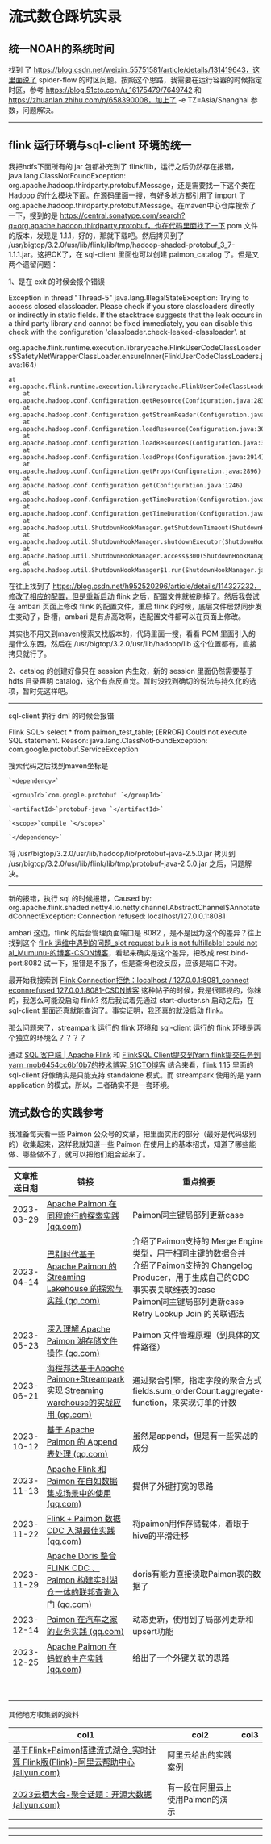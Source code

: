 # 流式数仓踩坑实录

## 统一NOAH的系统时间

找到 了 https://blog.csdn.net/weixin_55751581/article/details/131419643，这里面说了 spider-flow 的时区问题。按照这个思路，我需要在运行容器的时候指定时区，参考 https://blog.51cto.com/u_16175479/7649742 和 https://zhuanlan.zhihu.com/p/658390008，加上了 -e TZ=Asia/Shanghai 参数，问题解决。

---

## flink 运行环境与sql-client 环境的统一

我把hdfs下面所有的 jar 包都补充到了 flink/lib，运行之后仍然存在报错，java.lang.ClassNotFoundException: org.apache.hadoop.thirdparty.protobuf.Message，还是需要找一下这个类在 Hadoop 的什么模块下面。在源码里面一搜，有好多地方都引用了 import 了 org.apache.hadoop.thirdparty.protobuf.Message。在maven中心仓库搜索了一下，搜到的是 https://central.sonatype.com/search?q=org.apache.hadoop.thirdparty.protobuf，也在代码里面找了一下 pom 文件的版本，发现是 1.1.1，好的，那就下载吧。然后拷贝到了 /usr/bigtop/3.2.0/usr/lib/flink/lib/tmp/hadoop-shaded-protobuf_3_7-1.1.1.jar。这把OK了，在 sql-client 里面也可以创建 paimon_catalog 了。但是又两个遗留问题：

1、是在 exit 的时候会报个错误

Exception in thread "Thread-5" java.lang.IllegalStateException: Trying to access closed classloader. Please check if you store classloaders directly or indirectly in static fields. If the stacktrace suggests that the leak occurs in a third party library and cannot be fixed immediately, you can disable this check with the configuration 'classloader.check-leaked-classloader'.
        at

org.apache.flink.runtime.execution.librarycache.FlinkUserCodeClassLoaders$SafetyNetWrapperClassLoader.ensureInner(FlinkUserCodeClassLoaders.java:164)

    at org.apache.flink.runtime.execution.librarycache.FlinkUserCodeClassLoaders$SafetyNetWrapperClassLoader.getResource(FlinkUserCodeClassLoaders.java:183)
        at org.apache.hadoop.conf.Configuration.getResource(Configuration.java:2830)
        at org.apache.hadoop.conf.Configuration.getStreamReader(Configuration.java:3104)
        at org.apache.hadoop.conf.Configuration.loadResource(Configuration.java:3063)
        at org.apache.hadoop.conf.Configuration.loadResources(Configuration.java:3036)
        at org.apache.hadoop.conf.Configuration.loadProps(Configuration.java:2914)
        at org.apache.hadoop.conf.Configuration.getProps(Configuration.java:2896)
        at org.apache.hadoop.conf.Configuration.get(Configuration.java:1246)
        at org.apache.hadoop.conf.Configuration.getTimeDuration(Configuration.java:1863)
        at org.apache.hadoop.conf.Configuration.getTimeDuration(Configuration.java:1840)
        at org.apache.hadoop.util.ShutdownHookManager.getShutdownTimeout(ShutdownHookManager.java:183)
        at org.apache.hadoop.util.ShutdownHookManager.shutdownExecutor(ShutdownHookManager.java:145)
        at org.apache.hadoop.util.ShutdownHookManager.access$300(ShutdownHookManager.java:65)
        at org.apache.hadoop.util.ShutdownHookManager$1.run(ShutdownHookManager.java:102)

在往上找到了 https://blog.csdn.net/h952520296/article/details/114327232，修改了相应的配置，但是重新启动 flink 之后，配置文件就被刷掉了。然后我尝试在 ambari 页面上修改 flink 的配置文件，重启 flink 的时候，底层文件居然同步发生变动了，卧槽，ambari 是有点高效啊，连配置文件都可以在页面上修改。

其实也不用又到maven搜索又找版本的，代码里面一搜，看看 POM 里面引入的是什么东西，然后在 /usr/bigtop/3.2.0/usr/lib/hadoop/lib 这个位置都有，直接拷贝就行了。

2、catalog 的创建好像只在 session 内生效，新的 session 里面仍然需要基于hdfs 目录声明 catalog，这个有点反直觉。暂时没找到确切的说法与持久化的选项，暂时先这样吧。

---

sql-client 执行 dml 的时候会报错

Flink SQL> select * from paimon_test_table;
[ERROR] Could not execute SQL statement. Reason:
java.lang.ClassNotFoundException: com.google.protobuf.ServiceException

搜索代码之后找到maven坐标是

    `<dependency>`

    `<groupId>`com.google.protobuf `</groupId>`

    `<artifactId>`protobuf-java `</artifactId>`

    `<scope>`compile `</scope>`

    `</dependency>`

将 /usr/bigtop/3.2.0/usr/lib/hadoop/lib/protobuf-java-2.5.0.jar 拷贝到 /usr/bigtop/3.2.0/usr/lib/flink/lib/tmp/protobuf-java-2.5.0.jar 之后，问题解决。

---

新的报错，执行 sql 的时候报错，Caused by: org.apache.flink.shaded.netty4.io.netty.channel.AbstractChannel$AnnotatedConnectException: Connection refused: localhost/127.0.0.1:8081

ambari 这边，flink 的后台管理页面端口是 8082 ，是不是因为这个的差异？往上找到这个 [flink 运维中遇到的问题_slot request bulk is not fulfillable! could not al_Mumunu-的博客-CSDN博客](https://blog.csdn.net/h952520296/article/details/114327232)，看起来确实是这个差异，把改成 rest.bind-port:8082 试一下，报错是不报了，但是查询也没反应，应该是端口不对。

最开始我搜索到 [Flink Connection拒绝：localhost / 127.0.0.1:8081_connect econnrefused 127.0.0.1:8081-CSDN博客](https://blog.csdn.net/u013749274/article/details/109097506) 这种帖子的时候，我是很鄙视的，你妹的，我怎么可能没启动 flink? 然后我试着先通过 start-cluster.sh 启动之后，在 sql-client 里面还真就能查询了。事实证明，我还真的就没启动 flink。

那么问题来了，streampark 运行的 flink 环境和 sql-client 运行的 flink 环境是两个独立的环境么？？？？

通过 [SQL 客户端 | Apache Flink](https://nightlies.apache.org/flink/flink-docs-release-1.15/zh/docs/dev/table/sqlclient/) 和 [FlinkSQL Client提交到Yarn flink提交任务到yarn_mob6454cc6bf0b7的技术博客_51CTO博客](https://blog.51cto.com/u_16099239/7509283) 结合来看，flink 1.15 里面的 sql-client 好像确实是只能支持 standalone 模式。而 streampark 使用的是 yarn application 的模式，所以，二者确实不是一套环境。


## 流式数仓的实践参考

我准备每天看一些 Paimon 公众号的文章，把里面实用的部分（最好是代码级别的）收集起来，这样我就知道一些 Paimon 在使用上的基本招式，知道了哪些能做、哪些做不了，就可以把他们组合起来了。

| 文章推送日期 | 链接                                                                                                                                                                                                                                                                                                            | 重点摘要                                                                                                                                                                                                                |
| ------------ | --------------------------------------------------------------------------------------------------------------------------------------------------------------------------------------------------------------------------------------------------------------------------------------------------------------- | ----------------------------------------------------------------------------------------------------------------------------------------------------------------------------------------------------------------------- |
| 2023-03-29   | [Apache Paimon 在同程旅行的探索实践 (qq.com)](https://mp.weixin.qq.com/s/edS2_TKhg3jRC0MXzhiCpg)                                                                                                                                                                                                                   | Paimon同主键局部列更新case                                                                                                                                                                                              |
| 2023-04-14   | [巴别时代基于 Apache Paimon 的 Streaming Lakehouse 的探索与实践 (qq.com)](https://mp.weixin.qq.com/s/NxYvXj5NHRJf1J8oFiFmfQ)                                                                                                                                                                                       | 介绍了Paimon支持的 Merge Engine 类型，用于相同主键的数据合并<br />介绍了Paimon支持的 Changelog Producer，用于生成自己的CDC<br />事实表关联维表的case<br />Paimon同主键局部列更新case<br />Retry Lookup Join 的关联语法 |
| 2023-05-23   | [深入理解 Apache Paimon 湖存储文件操作 (qq.com)](https://mp.weixin.qq.com/s?__biz=MzkyNjQ1MDI3Mg==&mid=2247483806&idx=1&sn=b8660402bb3901d69385670dbb14dad0&chksm=c366110b48f674cca7f86eb6d6ada46ddec41a225f71bf297a6eb5c949978271b03b233248e0&scene=126&sessionid=1703679365#rd)                                  | Paimon 文件管理原理（到具体的文件路径）                                                                                                                                                                                 |
| 2023-06-21   | [海程邦达基于Apache Paimon+Streampark实现 Streaming warehouse的实战应用 (qq.com)](https://mp.weixin.qq.com/s?__biz=MzkyNjQ1MDI3Mg==&mid=2247483906&idx=1&sn=499a621fbbf3cdcd2574cb9a51d55706&chksm=c33347a2e16b58cf3066dc8071b6975c951c04c960415fa03cf2dab5298b4aafa09c6d699652&scene=126&sessionid=1703679365#rd) | 通过聚合引擎，指定字段的聚合方式fields.sum_orderCount.aggregate-function，来实现订单的计数                                                                                                                              |
| 2023-10-12   | [基于 Apache Paimon 的 Append 表处理 (qq.com)](https://mp.weixin.qq.com/s?__biz=MzkyNjQ1MDI3Mg==&mid=2247484078&idx=1&sn=b553af3a1564066460f5197ce6c2c63d&chksm=c3c0642efb0bf9a92814bb8869547de1d2b9804778618cf625c0209997453982d0fff0135fd7&scene=126&sessionid=1703774955#rd)                                    | 虽然是append，但是有一些实战的成分                                                                                                                                                                                      |
| 2023-11-13   | [Apache Flink 和 Paimon 在自如数据集成场景中的使用 (qq.com)](https://mp.weixin.qq.com/s/fxWsEcvSSDfsUzCScKRCMw)                                                                                                                                                                                                    | 提供了外键打宽的思路                                                                                                                                                                                                    |
| 2023-11-22   | [Flink + Paimon 数据 CDC 入湖最佳实践 (qq.com)](https://mp.weixin.qq.com/s/pSc-VUYYFdrvrgl0BmHYQg)                                                                                                                                                                                                                 | 将paimon用作存储载体，着眼于hive的平滑迁移                                                                                                                                                                              |
| 2023-11-29   | [Apache Doris 整合 FLINK CDC 、Paimon 构建实时湖仓一体的联邦查询入门 (qq.com)](https://mp.weixin.qq.com/s?__biz=MzkyNjQ1MDI3Mg==&mid=2247484196&idx=1&sn=d4391f1c60ce88de3b619babd8a50d63&chksm=c3f92d9bea08574800384a3db07b2085bac19b5000ca9c049042b118319026f146f4c239ed33&scene=126&sessionid=1703774949#rd)    | doris有能力直接读取Paimon表的数据了                                                                                                                                                                                     |
| 2023-12-14   | [Paimon 在汽车之家的业务实践 (qq.com)](https://mp.weixin.qq.com/s?__biz=MzkyNjQ1MDI3Mg==&mid=2247484223&idx=1&sn=4b74ff41b4982a198562f80a94770d7e&chksm=c348de68be8fa1881359db327cee0f892edc67e12a8bd9c8675227a2f07bbd13fc01ef3d4944&scene=126&sessionid=1703774949#rd)                                            | 动态更新，使用到了局部列更新和upsert功能                                                                                                                                                                                |
| 2023-12-25   | [Apache Paimon 在蚂蚁的生产实践 (qq.com)](https://mp.weixin.qq.com/s?__biz=MzkyNjQ1MDI3Mg==&mid=2247484232&idx=1&sn=d6505dd9759c399669ad8fb6f147e2ee&chksm=c31d1e574832a9c3565eaf63af3cee49fa9bbb961100527032be3bfad11c631523ad356a7870&scene=126&sessionid=1703774949#rd)                                         | 给出了一个外键关联的思路                                                                                                                                                                                                |
|              |                                                                                                                                                                                                                                                                                                                 |                                                                                                                                                                                                                         |
|              |                                                                                                                                                                                                                                                                                                                 |                                                                                                                                                                                                                         |
|              |                                                                                                                                                                                                                                                                                                                 |                                                                                                                                                                                                                         |
|              |                                                                                                                                                                                                                                                                                                                 |                                                                                                                                                                                                                         |
|              |                                                                                                                                                                                                                                                                                                                 |                                                                                                                                                                                                                         |
|              |                                                                                                                                                                                                                                                                                                                 |                                                                                                                                                                                                                         |
|              |                                                                                                                                                                                                                                                                                                                 |                                                                                                                                                                                                                         |
|              |                                                                                                                                                                                                                                                                                                                 |                                                                                                                                                                                                                         |

其他地方收集到的资料

| col1                                                                                                                                                                                              | col2                             | col3 |
| ------------------------------------------------------------------------------------------------------------------------------------------------------------------------------------------------- | -------------------------------- | ---- |
| [基于Flink+Paimon搭建流式湖仓_实时计算 Flink版(Flink)-阿里云帮助中心 (aliyun.com)](https://help.aliyun.com/zh/flink/use-cases/untitled-document-1699862767755?spm=a2c4g.11186623.0.0.727c4224BGo766) | 阿里云给出的实践案例             |      |
| [2023云栖大会-聚合话题：开源大数据 (aliyun.com)](https://yunqi.aliyun.com/2023/subforum/YQ-Club-0044)                                                                                                | 有一段在阿里云上使用Paimon的演示 |      |









---



---
